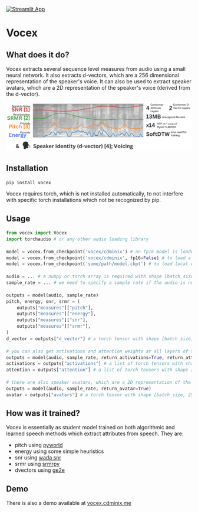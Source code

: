 [![Streamlit App](https://static.streamlit.io/badges/streamlit_badge_black_white.svg)](https://vocex-demo.streamlit.app)

# Vocex

## What does it do?
Vocex extracts several sequence level measures from audio using a small neural network. It also extracts d-vectors, which are a 256 dimensional representation of the speaker's voice. It can also be used to extract speaker avatars, which are a 2D representation of the speaker's voice (derived from the d-vector).

![summary_image](demo/summary.png)

## Installation

```pip install vocex```

Vocex requires torch, which is not installed automatically, to not interfere with specific torch installations which not be recognized by pip.

## Usage

```python
from vocex import Vocex
import torchaudio # or any other audio loading library

model = vocex.from_checkpoint('vocex/cdminix') # an fp16 model is loaded by default
model = vocex.from_checkpoint('vocex/cdminix', fp16=False) # to load a fp32 model
model = vocex.from_checkpoint('some/path/model.ckpt') # to load local checkpoint

audio = ... # a numpy or torch array is required with shape [batch_size, length_in_samples] or just [length_in_samples]
sample_rate = ... # we need to specify a sample rate if the audio is not sampled at 22050

outputs = model(audio, sample_rate)
pitch, energy, snr, srmr = (
    outputs["measures"]["pitch"], 
    outputs["measures"]["energy"],
    outputs["measures"]["snr"],
    outputs["measures"]["srmr"],
)
d_vector = outputs["d_vector"] # a torch tensor with shape [batch_size, 256]

# you can also get activations and attention weights at all layers of the model
outputs = model(audio, sample_rate, return_activations=True, return_attention=True)
activations = outputs["activations"] # a list of torch tensors with shape [batch_size, layers, ...]
attention = outputs["attention"] # a list of torch tensors with shape [batch_size, layers, ...]

# there are also speaker avatars, which are a 2D representation of the speaker's voice
outputs = model(audio, sample_rate, return_avatar=True)
avatar = outputs["avatars"] # a torch tensor with shape [batch_size, 256, 256]
```

## How was it trained?

Vocex is essentially as student model trained on both algorithmic and learned speech methods which extract attributes from speech. They are:
- pitch using [pyworld](https://github.com/JeremyCCHsu/Python-Wrapper-for-World-Vocoder)
- energy using some simple heuristics
- snr using [wada snr](https://gist.github.com/johnmeade/d8d2c67b87cda95cd253f55c21387e75)
- srmr using [srmrpy](https://github.com/jfsantos/SRMRpy)
- dvectors using [ge2e](https://github.com/yistLin/dvector)

## Demo
There is also a demo available at [vocex.cdminix.me](https://vocex.cdminix.me)
